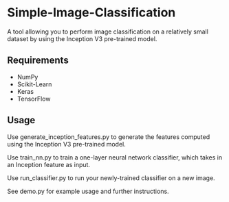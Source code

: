 # Simple-Image-Classification
A tool allowing you to perform image classification on a relatively small dataset by using the Inception V3 pre-trained model.

## Requirements
- NumPy
- Scikit-Learn
- Keras
- TensorFlow

## Usage
Use generate_inception_features.py to generate the features computed using the Inception V3 pre-trained model.

Use train_nn.py to train a one-layer neural network classifier, which takes in an Inception feature as input.

Use run_classifier.py to run your newly-trained classifier on a new image.

See demo.py for example usage and further instructions.
